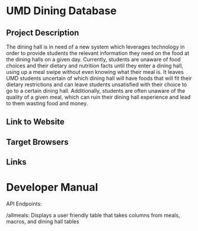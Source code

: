  # UMD Dining Database #
 
 ## Project Description ##

The dining hall is in need of a new system which leverages technology in order to provide students the relevant information they need on the food at the dining halls on a given day. Currently, students are unaware of food choices and their dietary and nutrition facts until they enter a dining hall, using up a meal swipe without even knowing what their meal is. It leaves UMD students uncertain of which dining hall will have foods that will fit their dietary restrictions and can leave students unsatisfied with their choice to go to a certain dining hall. Additionally, students are often unaware of the quality of a given meal, which can ruin their dining hall experience and lead to them wasting food and money.


## Link to Website ##

## Target Browsers ##

## Links ##


# Developer Manual #




API Endpoints:

/allmeals:
Displays a user friendly table that takes columns from meals, macros, and dining hall tables
